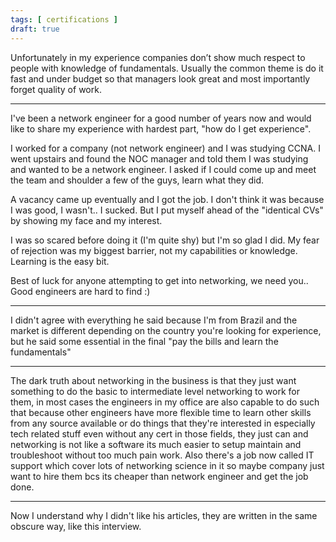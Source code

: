 ```yaml
---
tags: [ certifications ]
draft: true
---
```

Unfortunately in my experience companies don’t show much respect to people with knowledge of fundamentals. Usually the common theme is do it fast and under budget so that managers look great and most importantly forget quality of work.

---

I've been a network engineer for a good number of years now and would like to share my experience with hardest part, "how do I get experience".

I worked for a company (not network engineer) and I was studying CCNA. I went upstairs and found the NOC manager and told them I was studying and wanted to be a network engineer. I asked if I could come up and meet the team and shoulder a few of the guys, learn what they did. 

A vacancy came up eventually and I got the job. I don't think it was because I was good, I wasn't.. I sucked. But I put myself ahead of the "identical CVs" by showing my face and my interest. 

I was so scared before doing it (I'm quite shy) but I'm so glad I did. My fear of rejection was my biggest barrier, not my capabilities or knowledge. Learning is the easy bit.

Best of luck for anyone attempting to get into networking, we need you.. Good engineers are hard to find :)

---

I didn't agree with everything he said because I'm from Brazil and the market is different depending on the country you're looking for experience, but he said some essential in the final "pay the bills and learn the fundamentals"

---

The dark truth about networking in the business is that they just want something to do the basic to intermediate level networking to work for them, in most cases the engineers in my office are also capable to do such that because other engineers have more flexible time to learn other skills from any source available or do things that they're interested in especially tech related stuff even without any cert in those fields, they just can and networking is not like a software its much easier to setup maintain and troubleshoot without too much pain work. Also there's a job now called IT support which cover lots of networking science in it so maybe company just want to hire them bcs its cheaper than network engineer and get the job done.

---

Now I understand why I didn't like his articles, they are written in the same obscure way, like this interview.

